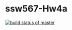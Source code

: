 # ssw567-Hw4a

[![build status of master](https://travis-ci.org/sdmello14/SSW567-Hw4aGitHubAPI.svg?branch=master)](https://travis-ci.org/sdmello14/SSW567-Hw4aGitHubAPI)
